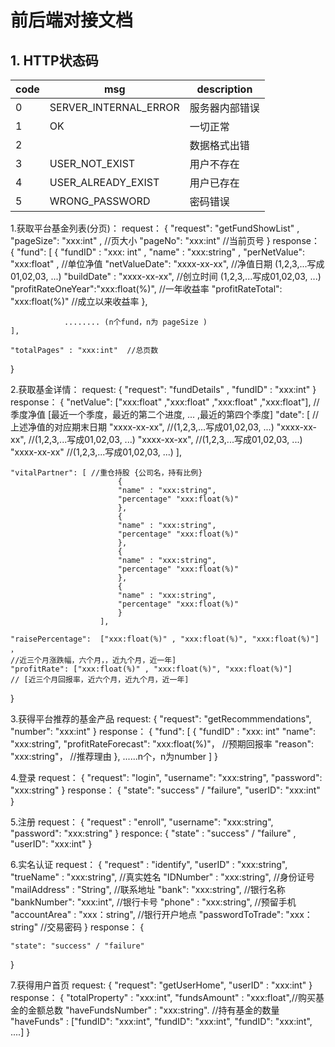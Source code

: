 # 前后端对接文档

## 1. HTTP状态码
code | msg                   | description
---- | --------------------- | -----------
0    | SERVER_INTERNAL_ERROR | 服务器内部错误
1    | OK                    | 一切正常
2    |                       | 数据格式出错
3    | USER_NOT_EXIST        | 用户不存在
4    | USER_ALREADY_EXIST    | 用户已存在
5    | WRONG_PASSWORD        | 密码错误


1.获取平台基金列表(分页)：
request：
{
    "request": "getFundShowList" ,
    "pageSize": "xxx:int" , //页大小
    "pageNo": "xxx:int"     //当前页号
}
response：
{
    "fund": [
                {
                "fundID" : "xxx: int" ,
                "name" : "xxx:string" ,
                "perNetValue": "xxx:float" ,  //单位净值
                "netValueDate": "xxxx-xx-xx", //净值日期 (1,2,3,...写成01,02,03, ...)
                "buildDate" : 	"xxxx-xx-xx", 	//创立时间 (1,2,3,...写成01,02,03, ...)
                "profitRateOneYear":"xxx:float(%)", //一年收益率
                "profitRateTotal":	"xxx:float(%)"  //成立以来收益率
                },

                ........ (n个fund，n为 pageSize )
    ],

    "totalPages" : "xxx:int"  //总页数
}

2.获取基金详情：
request:
{
    "request": "fundDetails" ,
    "fundID" : "xxx:int"
}
response：
{
    "netValue": ["xxx:float" ,"xxx:float" ,"xxx:float" ,"xxx:float"],
    //季度净值 [最近一个季度，最近的第二个进度, ... ,最近的第四个季度]
    "date": 	[ // 上述净值的对应期末日期
                    "xxxx-xx-xx", 	//(1,2,3,...写成01,02,03, ...)
                    "xxxx-xx-xx", 	//(1,2,3,...写成01,02,03, ...)
                    "xxxx-xx-xx", 	//(1,2,3,...写成01,02,03, ...)
                    "xxxx-xx-xx" 	//(1,2,3,...写成01,02,03, ...)
                ],

    "vitalPartner":	[ //重仓持股 {公司名，持有比例}
                            {
                            "name" : "xxx:string",
                            "percentage" "xxx:float(%)"
                            },
                            {
                            "name" : "xxx:string",
                            "percentage" "xxx:float(%)"
                            },
                            {
                            "name" : "xxx:string",
                            "percentage" "xxx:float(%)"
                            },
                            {
                            "name" : "xxx:string",
                            "percentage" "xxx:float(%)"
                            }
                        ],

    "raisePercentage":  ["xxx:float(%)" , "xxx:float(%)", "xxx:float(%)"]  ，
    //近三个月涨跌幅，六个月，，近九个月，近一年]
    "profitRate": ["xxx:float(%)" , "xxx:float(%)", "xxx:float(%)"]
    // [近三个月回报率，近六个月，近九个月，近一年]
}

3.获得平台推荐的基金产品
request:
{
    "request": "getRecommmendations",
    "number": "xxx:int"
}
response：
{
    "fund": [
                {
                "fundID" : "xxx: int"
                "name": "xxx:string",
                "profitRateForecast": "xxx:float(%)"， //预期回报率
                "reason": "xxx:string"， //推荐理由
                },
                ......n个，n为number
            ]
}

4.登录
request：
{
    "request": "login",
    "username": "xxx:string",
    "password": "xxx:string"
}
response：
{
    "state": "success" / "failure",
    "userID": "xxx:int"
}

5.注册
request：
{
    "request" : "enroll",
    "username": "xxx:string",
    "password": "xxx:string"
}
responce:
{
    "state" : "success" / "failure" ,
    "userID": "xxx:int"
}

6.实名认证
request：
{
    "request" : "identify",
    "userID" : "xxx:string",
    "trueName" : "xxx:string", //真实姓名
    "IDNumber" : "xxx:string", //身份证号
    "mailAddress" : "String", //联系地址
    "bank": "xxx:string", //银行名称
    "bankNumber": "xxx:int", //银行卡号
    "phone" : "xxx:string", //预留手机
    "accountArea" : "xxx：string", //银行开户地点
    "passwordToTrade": "xxx：string" //交易密码
}
response：
{

    "state": "success" / "failure"
}

7.获得用户首页
request:
{
    "request": "getUserHome",
    "userID" : "xxx:int"
}
response：
{
    "totalProperty" : "xxx:int",
    "fundsAmount" : "xxx:float",//购买基金的金额总数
    "haveFundsNumber" : "xxx:string". //持有基金的数量
    "haveFunds" : ["fundID": "xxx:int", "fundID": "xxx:int", "fundID": "xxx:int", ....]
}
